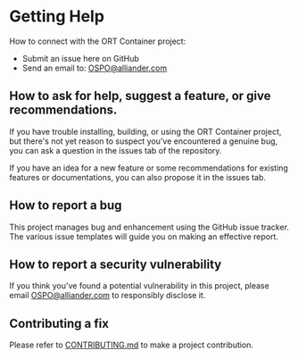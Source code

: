 <!--
SPDX-FileCopyrightText: 'Copyright Contributors to the ORT Container project' 

SPDX-License-Identifier: Apache-2.0
-->

# Getting Help

How to connect with the ORT Container project:

- Submit an issue here on GitHub
- Send an email to: <OSPO@alliander.com>

## How to ask for help, suggest a feature, or give recommendations.

If you have trouble installing, building, or using the ORT Container project,
but there's not yet reason to suspect you've encountered a genuine bug,
you can ask a question in the issues tab of the repository.

If you have an idea for a new feature or some recommendations for existing features or documentations, 
you can also propose it in the issues tab.

## How to report a bug

This project manages bug and enhancement using the GitHub issue tracker. 
The various issue templates will guide you on making an effective report.

## How to report a security vulnerability

If you think you've found a potential vulnerability in this project, please
email <OSPO@alliander.com> to responsibly disclose it.

## Contributing a fix

Please refer to [CONTRIBUTING.md](CONTRIBUTING.md) to make a project contribution.
